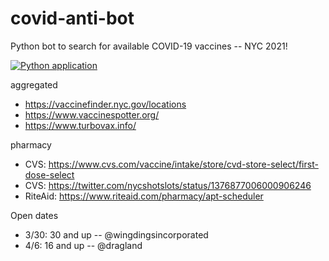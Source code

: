 # covid-anti-bot
Python bot to search for available COVID-19 vaccines -- NYC 2021!

[![Python application](https://github.com/dragland/covid-anti-bot/actions/workflows/python-app.yml/badge.svg)](https://github.com/dragland/covid-anti-bot/actions/workflows/python-app.yml)

aggregated
- https://vaccinefinder.nyc.gov/locations
- https://www.vaccinespotter.org/
- https://www.turbovax.info/

pharmacy
- CVS: https://www.cvs.com/vaccine/intake/store/cvd-store-select/first-dose-select
- CVS: https://twitter.com/nycshotslots/status/1376877006000906246
- RiteAid: https://www.riteaid.com/pharmacy/apt-scheduler

Open dates
- 3/30: 30 and up -- @wingdingsincorporated
- 4/6: 16 and up -- @dragland
